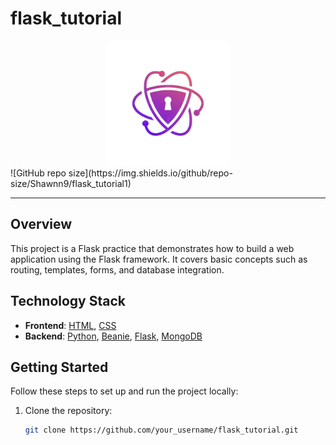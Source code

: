 # flask_tutorial


<div align="center">
  <img src="static/images/logo.png" alt="Logo" width="200">
</div>
![GitHub repo size](https://img.shields.io/github/repo-size/Shawnn9/flask_tutorial1)

---

## Overview

This project is a Flask practice that demonstrates how to build a web application using the Flask framework. It covers basic concepts such as routing, templates, forms, and database integration. 

## Technology Stack

- **Frontend**: [HTML](https://developer.mozilla.org/en-US/docs/Web/HTML), [CSS](https://developer.mozilla.org/en-US/docs/Web/CSS)
- **Backend**: [Python](https://www.python.org/), [Beanie](https://github.com/roman-right/beanie), [Flask](https://flask.palletsprojects.com/en/2.0.x/), [MongoDB](https://www.mongodb.com/)


## Getting Started

Follow these steps to set up and run the project locally:

1. Clone the repository:

   ```bash
   git clone https://github.com/your_username/flask_tutorial.git
